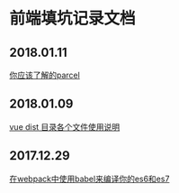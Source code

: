 # 前端填坑记录文档

## 2018.01.11
[你应该了解的parcel](https://github.com/monkeyWangs/blogs/issues/5)

## 2018.01.09
[vue dist 目录各个文件使用说明](https://github.com/monkeyWangs/blogs/issues/4)

## 2017.12.29
[在webpack中使用babel来编译你的es6和es7](https://github.com/monkeyWangs/blogs/issues/3)
